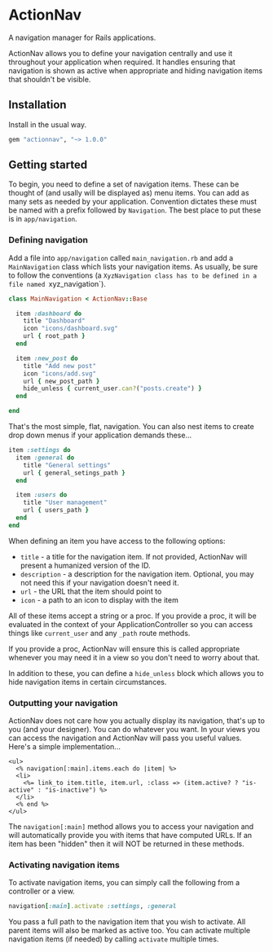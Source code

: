 # ActionNav

A navigation manager for Rails applications.

ActionNav allows you to define your navigation centrally and use it throughout your application when required. It handles ensuring that navigation is shown as active when appropriate and hiding navigation items that shouldn't be visible.

## Installation

Install in the usual way.

```ruby
gem "actionnav", "~> 1.0.0"
```

## Getting started

To begin, you need to define a set of navigation items. These can be thought of (and usally will be displayed as) menu items. You can add as many sets as needed by your application. Convention dictates these must be named with a prefix followed by `Navigation`. The best place to put these is in `app/navigation`.

### Defining navigation

Add a file into `app/navigation` called `main_navigation.rb` and add a `MainNavigation` class which lists your navigation items. As usually, be sure to follow the conventions (a `XyzNavigation class has to be defined in a file named `xyz_navigation`).

```ruby
class MainNavigation < ActionNav::Base

  item :dashboard do
    title "Dashboard"
    icon "icons/dashboard.svg"
    url { root_path }
  end

  item :new_post do
    title "Add new post"
    icon "icons/add.svg"
    url { new_post_path }
    hide_unless { current_user.can?("posts.create") }
  end

end
```

That's the most simple, flat, navigation. You can also nest items to create drop down menus if your application demands these...

```ruby
item :settings do
  item :general do
    title "General settings"
    url { general_setings_path }
  end

  item :users do
    title "User management"
    url { users_path }
  end
end
```

When defining an item you have access to the following options:

* `title` - a title for the navigation item. If not provided, ActionNav will present a humanized version of the ID.
* `description` - a description for the navigation item. Optional, you may not need this if your navigation doesn't need it.
* `url` - the URL that the item should point to
* `icon` - a path to an icon to display with the item

All of these items accept a string or a proc. If you provide a proc, it will be evaluated in the context of your ApplicationController so you can access things like `current_user` and any `_path` route methods.

If you provide a proc, ActionNav will ensure this is called appropriate whenever you may need it in a view so you don't need to worry about that.

In addition to these, you can define a `hide_unless` block which allows you to hide navigation items in certain circumstances.

### Outputting your navigation

ActionNav does not care how you actually display its navigation, that's up to you (and your designer). You can do whatever you want. In your views you can access the navigation and ActionNav will pass you useful values. Here's a simple implementation...

```erb
<ul>
  <% navigation[:main].items.each do |item| %>
  <li>
    <%= link_to item.title, item.url, :class => (item.active? ? "is-active" : "is-inactive") %>
  </li>
  <% end %>
</ul>
```

The `navigation[:main]` method allows you to access your navigation and will automatically provide you with items that have computed URLs. If an item has been "hidden" then it will NOT be returned in these methods.

### Activating navigation items

To activate navigation items, you can simply call the following from a controller or a view.

```ruby
navigation[:main].activate :settings, :general
```

You pass a full path to the navigation item that you wish to activate. All parent items will also be marked as active too. You can activate multiple navigation items (if needed) by calling `activate` multiple times.
